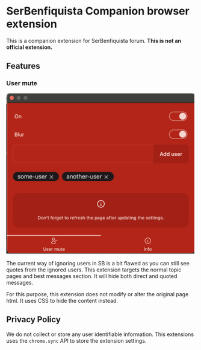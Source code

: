 # SerBenfiquista Companion browser extension

This is a companion extension for SerBenfiquista forum. **This is not an official extension.**

## Features

### User mute

<img width="500"  src="screenshots/user-mute.png" />

The current way of ignoring users in SB is a bit flawed as you can still see quotes from the ignored users. This extension targets the normal topic pages and best messages section. It will hide both direct and quoted messages.

For this purpose, this extension does not modify or alter the original page html. It uses CSS to hide the content instead.

## Privacy Policy

We do not collect or store any user identifiable information. This extensions uses the `chrome.sync` API to store the extension settings.
